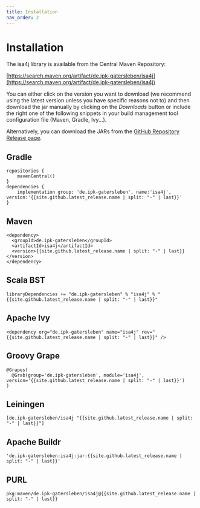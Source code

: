 ```yaml
---
title: Installation
nav_order: 2
---
```


# Installation
The isa4j library is available from the Central Maven Repository:

[https://search.maven.org/artifact/de.ipk-gatersleben/isa4j](https://search.maven.org/artifact/de.ipk-gatersleben/isa4j)


You can either click on the version you want to download (we recommend using the latest version unless you have specific reasons not to) and then download the jar manually by clicking on the *Downloads* button or include the right one of the following snippets in your build management tool configuration file (Maven, Gradle, Ivy...).

Alternatively, you can download the JARs from the [GitHub Repository Release page](https://github.com/IPK-BIT/isa4j/releases).

## Gradle
```
repositories {
	mavenCentral()
}    
dependencies {
	implementation group: 'de.ipk-gatersleben', name:'isa4j', version:'{{site.github.latest_release.name | split: "-" | last}}'
}
```

## Maven
```
<dependency>
  <groupId>de.ipk-gatersleben</groupId>
  <artifactId>isa4j</artifactId>
  <version>{{site.github.latest_release.name | split: "-" | last}}</version>
</dependency>
```

## Scala BST
```
libraryDependencies += "de.ipk-gatersleben" % "isa4j" % "{{site.github.latest_release.name | split: "-" | last}}"
```

## Apache Ivy
```
<dependency org="de.ipk-gatersleben" name="isa4j" rev="{{site.github.latest_release.name | split: "-" | last}}" />
```

## Groovy Grape
```
@Grapes(
  @Grab(group='de.ipk-gatersleben', module='isa4j', version='{{site.github.latest_release.name | split: "-" | last}}')
)
```

## Leiningen
```
[de.ipk-gatersleben/isa4j "{{site.github.latest_release.name | split: "-" | last}}"]
```

## Apache Buildr
```
'de.ipk-gatersleben:isa4j:jar:{{site.github.latest_release.name | split: "-" | last}}'
```

## PURL
```
pkg:maven/de.ipk-gatersleben/isa4j@{{site.github.latest_release.name | split: "-" | last}}
```
